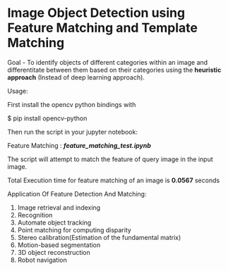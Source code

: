 # Image Object Detection using Feature Matching and Template Matching

Goal - To identify objects of different categories within an image and differentitate between them based on their categories using the <b>heuristic approach</b> (Instead of deep learning approach).

Usage:

First install the opencv python bindings with

$ pip install opencv-python

Then run the script in your jupyter notebook:

Feature Matching : <b><i>feature_matching_test.ipynb</i></b>

The script will attempt to match the feature of query image in the input image.

Total Execution time for feature matching of an image is <b>0.0567</b> seconds

Application Of Feature Detection And Matching:

<ol>
	<li>Image retrieval and indexing</li>
	<li>Recognition</li>
	<li>Automate object tracking</li>
    <li>Point matching for computing disparity</li>
    <li>Stereo calibration(Estimation of the fundamental matrix)</li>
    <li>Motion-based segmentation</li>
    <li>3D object reconstruction</li>
    <li>Robot navigation</li>
</ol>
